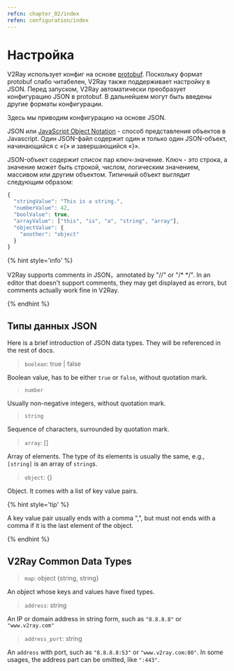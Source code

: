 ```yaml
---
refcn: chapter_02/index
refen: configuration/index
---
```

# Настройка

V2Ray использует конфиг на основе [protobuf](https://developers.google.com/protocol-buffers/). Поскольку формат protobuf слабо читабелен, V2Ray также поддерживает настройку в JSON. Перед запуском, V2Ray автоматически преобразует конфигурацию JSON в protobuf. В дальнейшем могут быть введены другие форматы конфигурации.

Здесь мы приводим конфигурацию на основе JSON.

JSON или [JavaScript Object Notation](https://en.wikipedia.org/wiki/JSON) - способ представления объектов в Javascript. Один JSON-файл содержит один и только один JSON-объект, начинающийся с «{» и завершающийся «}».

JSON-объект содержит список пар ключ-значение. Ключ - это строка, а значение может быть строкой, числом, логическим значением, массивом или другим объектом. Типичный объект выглядит следующим образом:

```javascript
{
  "stringValue": "This is a string.",
  "numberValue": 42,
  "boolValue": true,
  "arrayValue": ["this", "is", "a", "string", "array"],
  "objectValue": {
    "another": "object"
  }
}
```

{% hint style='info' %}

V2Ray supports comments in JSON，annotated by "//" or "/\* \*/". In an editor that doesn't support comments, they may get displayed as errors, but comments actually work fine in V2Ray.

{% endhint %}

## Типы данных JSON

Here is a brief introduction of JSON data types. They will be referenced in the rest of docs.

> `boolean`: true | false

Boolean value, has to be either `true` or `false`, without quotation mark.

> `number`

Usually non-negative integers, without quotation mark.

> `string`

Sequence of characters, surrounded by quotation mark.

> `array`: []

Array of elements. The type of its elements is usually the same, e.g., `[string]` is an array of `string`s.

> `object`: {}

Object. It comes with a list of key value pairs.

{% hint style='tip' %}

A key value pair usually ends with a comma ",", but must not ends with a comma if it is the last element of the object.

{% endhint %}

## V2Ray Common Data Types

> `map`: object \{string, string\}

An object whose keys and values have fixed types.

> `address`: string

An IP or domain address in string form, such as `"8.8.8.8"` or `"www.v2ray.com"`

> `address_port`: string

An `address` with port, such as `"8.8.8.8:53"` or `"www.v2ray.com:80"`. In some usages, the address part can be omitted, like `":443"`.